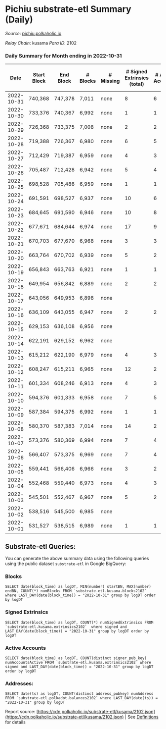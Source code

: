 # Pichiu substrate-etl Summary (Daily)

_Source_: [pichiu.polkaholic.io](https://pichiu.polkaholic.io)

*Relay Chain*: kusama
*Para ID*: 2102



### Daily Summary for Month ending in 2022-10-31


| Date | Start Block | End Block | # Blocks | # Missing | # Signed Extrinsics (total) | # Active Accounts | # Addresses with Balances | # Events | # Transfers | # XCM Transfers In | # XCM Transfers Out |
| ---- | ----------- | --------- | -------- | --------- | --------------------------- | ----------------- | ------------------------- | -------- | ----------- | ------------------ | ------------------- |
| 2022-10-31 | 740,368 | 747,378 | 7,011 | none  | 8 | 6 | 1,109 | 14,061 | 2  |   |   |
| 2022-10-30 | 733,376 | 740,367 | 6,992 | none  | 1 | 1 | 1,107 | 13,992 |   |   |   |
| 2022-10-29 | 726,368 | 733,375 | 7,008 | none  | 2 | 2 |  | 14,028 |   |   |   |
| 2022-10-28 | 719,388 | 726,367 | 6,980 | none  | 6 | 5 | 1,107 | 13,990 | 1  |   |   |
| 2022-10-27 | 712,429 | 719,387 | 6,959 | none  | 4 | 3 |  | 13,940 | 3  |   |   |
| 2022-10-26 | 705,487 | 712,428 | 6,942 | none  | 5 | 4 | 1,105 | 13,914 | 2  |   |   |
| 2022-10-25 | 698,528 | 705,486 | 6,959 | none  | 1 | 1 |  | 13,925 | 1  |   |   |
| 2022-10-24 | 691,591 | 698,527 | 6,937 | none  | 10 | 6 |  | 13,928 | 6  |   |   |
| 2022-10-23 | 684,645 | 691,590 | 6,946 | none  | 10 | 8 | 1,099 | 13,942 | 3  |   |   |
| 2022-10-22 | 677,671 | 684,644 | 6,974 | none  | 17 | 9 | 1,097 | 15,856 | 489  |   |   |
| 2022-10-21 | 670,703 | 677,670 | 6,968 | none  | 3 | 3 | 661 | 13,952 |   |   |   |
| 2022-10-20 | 663,764 | 670,702 | 6,939 | none  | 5 | 2 |  | 13,908 | 1  | 2  |   |
| 2022-10-19 | 656,843 | 663,763 | 6,921 | none  | 1 | 1 | 661 | 13,852 |   |   |   |
| 2022-10-18 | 649,954 | 656,842 | 6,889 | none  | 2 | 2 |  | 13,791 |   |   |   |
| 2022-10-17 | 643,056 | 649,953 | 6,898 | none  |  |  |  | 13,800 |   |   |   |
| 2022-10-16 | 636,109 | 643,055 | 6,947 | none  | 2 | 2 | 661 | 13,906 |   |   |   |
| 2022-10-15 | 629,153 | 636,108 | 6,956 | none  |  |  |  | 13,916 |   |   |   |
| 2022-10-14 | 622,191 | 629,152 | 6,962 | none  |  |  | 661 | 13,928 |   |   |   |
| 2022-10-13 | 615,212 | 622,190 | 6,979 | none  | 4 | 3 | 661 | 13,980 | 1  |   |   |
| 2022-10-12 | 608,247 | 615,211 | 6,965 | none  | 12 | 2 | 660 | 13,974 |   |   |   |
| 2022-10-11 | 601,334 | 608,246 | 6,913 | none  | 4 | 3 | 660 | 13,847 |   |   |   |
| 2022-10-10 | 594,376 | 601,333 | 6,958 | none  | 7 | 5 | 660 | 13,950 | 1  |   |   |
| 2022-10-09 | 587,384 | 594,375 | 6,992 | none  | 1 | 1 | 660 | 13,992 |   |   |   |
| 2022-10-08 | 580,370 | 587,383 | 7,014 | none  | 14 | 2 | 660 | 14,081 |   |   |   |
| 2022-10-07 | 573,376 | 580,369 | 6,994 | none  | 7 | 4 | 660 | 14,020 |   |   |   |
| 2022-10-06 | 566,407 | 573,375 | 6,969 | none  | 7 | 4 | 660 | 13,970 |   |   |   |
| 2022-10-05 | 559,441 | 566,406 | 6,966 | none  | 3 | 2 | 660 | 13,953 |   |   |   |
| 2022-10-04 | 552,468 | 559,440 | 6,973 | none  | 4 | 3 |  | 13,970 | 1  |   |   |
| 2022-10-03 | 545,501 | 552,467 | 6,967 | none  | 5 | 2 |  | 13,961 |   |   |   |
| 2022-10-02 | 538,516 | 545,500 | 6,985 | none  |  |  |  | 13,974 |   |   |   |
| 2022-10-01 | 531,527 | 538,515 | 6,989 | none  | 1 | 1 |  | 13,986 |   |   |   |

## Substrate-etl Queries:
You can generate the above summary data using the following queries using the public dataset `substrate-etl` in Google BigQuery:


### Blocks
```
SELECT date(block_time) as logDT, MIN(number) startBN, MAX(number) endBN, COUNT(*) numBlocks FROM `substrate-etl.kusama.blocks2102`  where LAST_DAY(date(block_time)) = "2022-10-31" group by logDT order by logDT
```


### Signed Extrinsics
```
SELECT date(block_time) as logDT, COUNT(*) numSignedExtrinsics FROM `substrate-etl.kusama.extrinsics2102`  where signed and LAST_DAY(date(block_time)) = "2022-10-31" group by logDT order by logDT
```


### Active Accounts
```
SELECT date(block_time) as logDT, COUNT(distinct signer_pub_key) numAccountsActive FROM `substrate-etl.kusama.extrinsics2102` where signed and LAST_DAY(date(block_time)) = "2022-10-31" group by logDT order by logDT
```


### Addresses:
```
SELECT date(ts) as logDT, COUNT(distinct address_pubkey) numAddress FROM `substrate-etl.polkadot.balances2102` where LAST_DAY(date(ts)) = "2022-10-31" group by logDT
```



Report source: [https://cdn.polkaholic.io/substrate-etl/kusama/2102.json](https://cdn.polkaholic.io/substrate-etl/kusama/2102.json) | See [Definitions](/DEFINITIONS.md) for details
